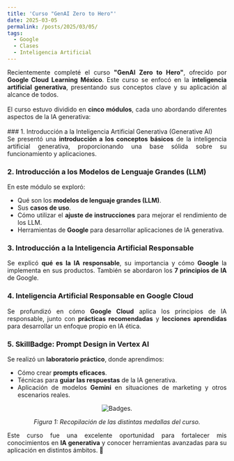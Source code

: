 ```yaml
---
title: 'Curso "GenAI Zero to Hero"'
date: 2025-03-05
permalink: /posts/2025/03/05/
tags:
  - Google
  - Clases
  - Inteligencia Artificial
---
```



<div style="text-align: justify;">Recientemente completé el curso <strong>"GenAI Zero to Hero"</strong>, ofrecido por <strong>Google Cloud Learning México</strong>. Este curso se enfocó en la <strong>inteligencia artificial generativa</strong>, presentando sus conceptos clave y su aplicación al alcance de todos. </div>

<br>
<div style="text-align: justify;">El curso estuvo dividido en <strong>cinco módulos</strong>, cada uno abordando diferentes aspectos de la IA generativa:</div>
<br>
### 1. Introducción a la Inteligencia Artificial Generativa (Generative AI)
<div style="text-align: justify;">Se presentó una <strong>introducción a los conceptos básicos</strong> de la inteligencia artificial generativa, proporcionando una base sólida sobre su funcionamiento y aplicaciones.</div>

### 2. Introducción a los Modelos de Lenguaje Grandes (LLM)
<div style="text-align: justify;">
En este módulo se exploró:
<ul>
<li>Qué son los <strong>modelos de lenguaje grandes (LLM)</strong>.</li>
<li>Sus <strong>casos de uso</strong>.</li>
<li>Cómo utilizar el <strong>ajuste de instrucciones</strong> para mejorar el rendimiento de los LLM.</li>
<li>Herramientas de <strong>Google</strong> para desarrollar aplicaciones de IA generativa.</li>
</ul>
</div>

### 3. Introducción a la Inteligencia Artificial Responsable
<div style="text-align: justify;">Se explicó <strong>qué es la IA responsable</strong>, su importancia y cómo <strong>Google</strong> la implementa en sus productos. También se abordaron los <strong>7 principios de IA</strong> de Google.</div>

### 4. Inteligencia Artificial Responsable en Google Cloud
<div style="text-align: justify;">Se profundizó en cómo <strong>Google Cloud</strong> aplica los principios de IA responsable, junto con <strong>prácticas recomendadas</strong> y <strong>lecciones aprendidas</strong> para desarrollar un enfoque propio en IA ética.</div>

### 5. SkillBadge: Prompt Design in Vertex AI
<div style="text-align: justify;">Se realizó un <strong>laboratorio práctico</strong>, donde aprendimos:
<ul>
<li>Cómo crear <strong>prompts eficaces</strong>.</li>
<li>Técnicas para <strong>guiar las respuestas</strong> de la IA generativa.</li>
<li>Aplicación de modelos <strong>Gemini</strong> en situaciones de marketing y otros escenarios reales.</li>
</ul>
</div>


<p align="center">
  <p align="center">
  <img src="/files/badges2025.png" alt="Badges.">
</p>
<p align="center">
  <em>Figura 1: Recopilación de las distintas medallas del curso.</em>
</p>

<div style="text-align: justify;">Este curso fue una excelente oportunidad para fortalecer mis conocimientos en <strong>IA generativa</strong> y conocer herramientas avanzadas para su aplicación en distintos ámbitos. 🚀</div>
